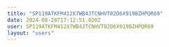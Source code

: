 ```yaml
---
title: "SP119ATKFM412X7WB4JTCNHVT02D6X919BZHPQR69"
date: 2024-08-28T17:12:51.820Z
user: SP119ATKFM412X7WB4JTCNHVT02D6X919BZHPQR69
layout: "users"
---
```

    